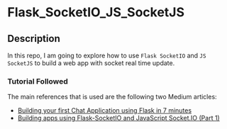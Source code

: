 # Flask_SocketIO_JS_SocketJS

## Description
In this repo, I am going to explore how to use `Flask SocketIO` and `JS SocketJS` to build a web app with socket real time update. 

### Tutorial Followed
The main references that is used are the following two Medium articles:

- [Building your first Chat Application using Flask in 7 minutes](https://codeburst.io/building-your-first-chat-application-using-flask-in-7-minutes-f98de4adfa5d)
- [Building apps using Flask-SocketIO and JavaScript Socket.IO (Part 1)](https://medium.com/@abhishekchaudhary_28536/building-apps-using-flask-socketio-and-javascript-socket-io-part-1-ae448768643)

